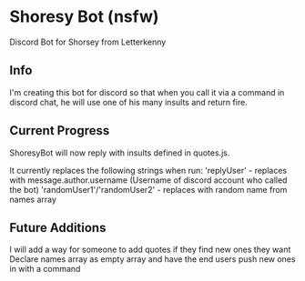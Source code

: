 # Shoresy Bot (nsfw)
Discord Bot for Shorsey from Letterkenny

## Info
I'm creating this bot for discord so that when you call it via a command in discord chat, he will use one of his many insults and return fire.

## Current Progress
ShoresyBot will now reply with insults defined in quotes.js.

It currently replaces the following strings when run:
'replyUser' - replaces with message.author.username (Username of discord account who called the bot)
'randomUser1'/'randomUser2' - replaces with random name from names array

## Future Additions
I will add a way for someone to add quotes if they find new ones they want
Declare names array as empty array and have the end users push new ones in with a command